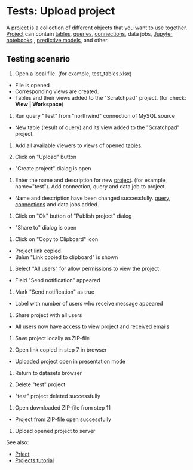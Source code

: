 <!-- TITLE: Tests: Upload project -->
<!-- SUBTITLE: -->

# Tests: Upload project

A [project](project.md) is a collection of different objects that you want to use together.
[Project](project.md) can contain [tables](table.md), [queries](../access/data-query.md),
[connections](../access/data-connection.md), data jobs,
[Jupyter notebooks](../compute/jupyter-notebook.md)
, [predictive models](../learn/predictive-modeling.md), and other.

## Testing scenario

1. Open a local file. (for example, test_tables.xlsx)

* File is opened
* Corresponding views are created.
* Tables and their views added to the "Scratchpad" project. (for check: **View | Workspace**)

1. Run query "Test" from "northwind" connection of MySQL source

* New table (result of query) and its view added to the "Scratchpad" project.

1. Add all available viewers to views of opened [tables](table.md).

1. Click on "Upload" button

* "Create project" dialog is open

1. Enter the name and description for new [project](project.md). (for example, name="test"). Add connection, query and
   data job to project.

* Name and description have been changed successfully. [query](../access/data-query.md),
  [connections](../access/data-connection.md) and data jobs added.

1. Click on "Ok" button of "Publish project" dialog

* "Share to" dialog is open

1. Click on "Copy to Clipboard" icon

* Project link copied
* Balun "Link copied to clipboard" is shown

1. Select "All users" for allow permissions to view the project

* Field "Send notification" appeared

1. Mark "Send notification" as true

* Label with number of users who receive message appeared

1. Share project with all users

* All users now have access to view project and received emails

1. Save project locally as ZIP-file

1. Open link copied in step 7 in browser

* Uploaded project open in presentation mode

1. Return to datasets browser

1. Delete "test" project

* "test" project deleted successfully

1. Open downloaded ZIP-file from step 11

* Project from ZIP-file open successfully

1. Upload opened project to server

See also:

* [Prject](project.md)
* [Projects tutorial](../_internal/tutorials/projects.md)
